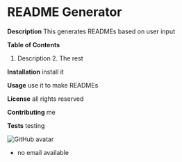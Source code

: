 
# README Generator

**Description**
This generates READMEs based on user input

**Table of Contents**
1. Description 2. The rest

**Installation**
install it

**Usage**
use it to make READMEs

**License**
all rights reserved

**Contributing**
me

**Tests**
testing

![GitHub avatar](https://avatars3.githubusercontent.com/u/58494373?v=4)
* no email available
  